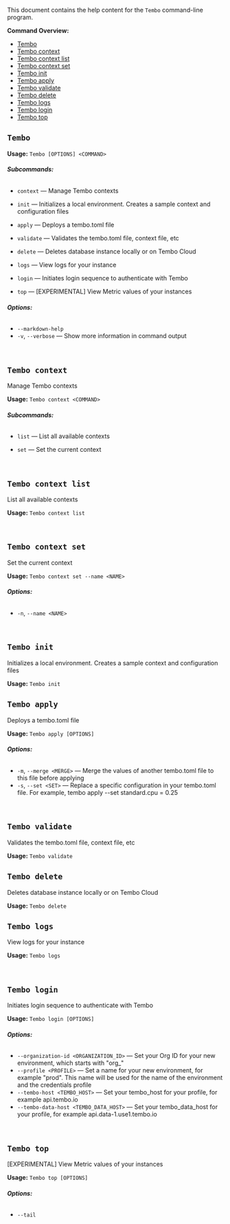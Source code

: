 This document contains the help content for the `Tembo` command-line program.

**Command Overview:**

* [Tembo](#Tembo)
* [Tembo context](#Tembo-context)
* [Tembo context list](#Tembo-context-list)
* [Tembo context set](#Tembo-context-set)
* [Tembo init](#Tembo-init)
* [Tembo apply](#Tembo-apply)
* [Tembo validate](#Tembo-validate)
* [Tembo delete](#Tembo-delete)
* [Tembo logs](#Tembo-logs)
* [Tembo login](#Tembo-login)
* [Tembo top](#Tembo-top)

## `Tembo`

**Usage:** `Tembo [OPTIONS] <COMMAND>`

###### **Subcommands:**

* `context` — Manage Tembo contexts

* `init` — Initializes a local environment. Creates a sample context and configuration files

* `apply` — Deploys a tembo.toml file

* `validate` — Validates the tembo.toml file, context file, etc

* `delete` — Deletes database instance locally or on Tembo Cloud

* `logs` — View logs for your instance

* `login` — Initiates login sequence to authenticate with Tembo

* `top` — [EXPERIMENTAL] View Metric values of your instances


###### **Options:**

* `--markdown-help`
* `-v`, `--verbose` — Show more information in command output

<br />


## `Tembo context`

Manage Tembo contexts

**Usage:** `Tembo context <COMMAND>`

###### **Subcommands:**

* `list` — List all available contexts

* `set` — Set the current context

<br />

## `Tembo context list`

List all available contexts

**Usage:** `Tembo context list`

<br />


## `Tembo context set`

Set the current context

**Usage:** `Tembo context set --name <NAME>`

###### **Options:**

* `-n`, `--name <NAME>`
<br />



## `Tembo init`

Initializes a local environment. Creates a sample context and configuration files

**Usage:** `Tembo init`
<br />



## `Tembo apply`

Deploys a tembo.toml file

**Usage:** `Tembo apply [OPTIONS]`

###### **Options:**

* `-m`, `--merge <MERGE>` — Merge the values of another tembo.toml file to this file before applying
* `-s`, `--set <SET>` — Replace a specific configuration in your tembo.toml file. For example, tembo apply --set standard.cpu = 0.25
<br />



## `Tembo validate`

Validates the tembo.toml file, context file, etc

**Usage:** `Tembo validate`
<br />



## `Tembo delete`

Deletes database instance locally or on Tembo Cloud

**Usage:** `Tembo delete`
<br />



## `Tembo logs`

View logs for your instance

**Usage:** `Tembo logs`

<br />


## `Tembo login`

Initiates login sequence to authenticate with Tembo

**Usage:** `Tembo login [OPTIONS]`

###### **Options:**

* `--organization-id <ORGANIZATION_ID>` — Set your Org ID for your new environment, which starts with "org_"
* `--profile <PROFILE>` — Set a name for your new environment, for example "prod". This name will be used for the name of the environment and the credentials profile
* `--tembo-host <TEMBO_HOST>` — Set your tembo_host for your profile, for example api.tembo.io
* `--tembo-data-host <TEMBO_DATA_HOST>` — Set your tembo_data_host for your profile, for example api.data-1.use1.tembo.io
<br />



## `Tembo top`

[EXPERIMENTAL] View Metric values of your instances

**Usage:** `Tembo top [OPTIONS]`

###### **Options:**

* `--tail`